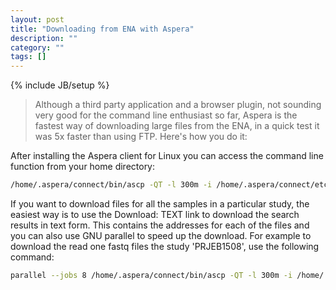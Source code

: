 ```yaml
---
layout: post
title: "Downloading from ENA with Aspera"
description: ""
category: ""
tags: []
---
```

{% include JB/setup %}

> Although a third party application and a browser plugin, not sounding very good for the command line enthusiast so far, Aspera is the fastest way of downloading large files from the ENA, in a quick test it was 5x faster than using FTP. Here's how you do it:

After installing the Aspera client for Linux you can access the command line function from your home directory:

``` bash
/home/.aspera/connect/bin/ascp -QT -l 300m -i /home/.aspera/connect/etc/asperaweb_id_dsa.openssh era-fasp@fasp.sra.ebi.ac.uk:/vol1/fastq/ERR000/ERR000000/ERR000000_1.fastq.gz
```

If you want to download files for all the samples in a particular study, the easiest way is to use the Download: TEXT link to download the search results in text form. This contains the addresses for each of the files and you can also use GNU parallel to speed up the download. For example to download the read one fastq files the study 'PRJEB1508', use the following command:

``` bash
parallel --jobs 8 /home/.aspera/connect/bin/ascp -QT -l 300m -i /home/.aspera/connect/etc/asperaweb_id_dsa.openssh era-fasp@fasp.sra.ebi.ac.uk:{} sra/ :::: <(cut -f 10 PRJEB1508.text | cut -f 1 -d ';' | cut -d '/' -f 2-)
```
